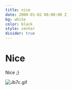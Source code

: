 ```yaml
---
title: nice
date: 2000-01-02 00:00:00 Z
bg: white
color: black
style: center
divider: true
---
```


# Nice

Nice ;}

![Jb7c.gif](/uploads/Jb7c.gif)
